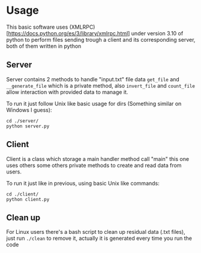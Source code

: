 # Usage

This basic software uses (XMLRPC)[https://docs.python.org/es/3/library/xmlrpc.html]
under version 3.10 of python to perform files sending trough a client
and its corresponding server, both of them written in python

## Server

Server contains 2 methods to handle "input.txt" file data
`get_file` and `__generate_file` which is a private method,
also `invert_file` and `count_file` allow interaction with
provided data to manage it.

To run it just follow Unix like basic usage for dirs (Something
similar on Windows I guess):

```
cd ./server/
python server.py
```

## Client

Client is a class which storage a main handler method call "main"
this one uses others some others private methods to create and read
data from users.

To run it just like in previous, using basic Unix like commands:

```
cd ./client/
python client.py
```

## Clean up

For Linux users there's a bash script to clean up residual data
(.txt files), just run `./clean` to remove it, actually it is
generated every time you run the code
